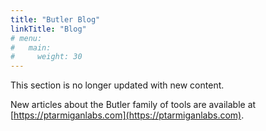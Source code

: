 ```yaml
---
title: "Butler Blog"
linkTitle: "Blog"
# menu:
#   main:
#     weight: 30
---
```


This section is no longer updated with new content.

New articles about the Butler family of tools are available at [https://ptarmiganlabs.com](https://ptarmiganlabs.com). 
